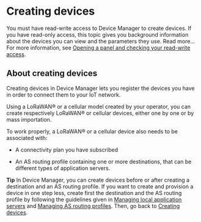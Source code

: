 

# Creating devices

You must have read-write access to Device Manager to create devices. If
you have read-only access, this topic gives you background information
about the devices you can view and the parameters they use. Read
more\... For more information, see [Opening a panel and checking your
read-write
access](../use-interface.md#opening-a-panel-and-checking-your-read-write-access).

## About creating devices

Creating devices in Device Manager lets you register the devices you
have in order to connect them to your IoT network.

Using a LoRaWAN® or a cellular model created by your operator,
you can create respectively LoRaWAN® or cellular devices, either one by
one or by mass importation.

To work properly, a LoRaWAN® or a cellular device also needs to be
associated with:

- A connectivity plan you have subscribed

- An AS routing profile containing one or more destinations, that can be
  different types of application servers.

**Tip** In Device Manager, you can create devices before or after
creating a destination and an AS routing profile. If you want to create
and provision a device in one step less, create first the destination
and the AS routing profile by following the guidelines given in
[Managing local application
servers](../manage-local-application-servers/index.md) and [Managing AS
routing profiles](../Manage%20as%20routing%20profiles/index.md). Then, go back
to [Creating devices](/B-Feature-Topics/DeviceManager_C/create-devices/Overview.md).
